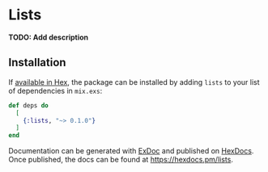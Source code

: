 # Lists

**TODO: Add description**

## Installation

If [available in Hex](https://hex.pm/docs/publish), the package can be installed
by adding `lists` to your list of dependencies in `mix.exs`:

```elixir
def deps do
  [
    {:lists, "~> 0.1.0"}
  ]
end
```

Documentation can be generated with [ExDoc](https://github.com/elixir-lang/ex_doc)
and published on [HexDocs](https://hexdocs.pm). Once published, the docs can
be found at <https://hexdocs.pm/lists>.

